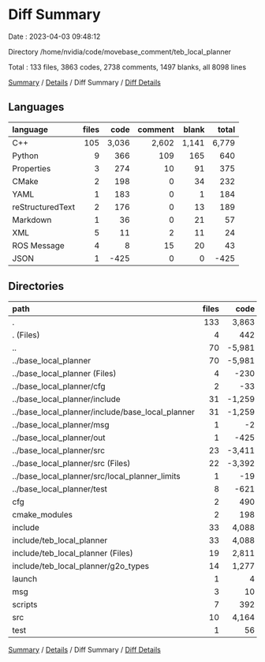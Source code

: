 # Diff Summary

Date : 2023-04-03 09:48:12

Directory /home/nvidia/code/movebase_comment/teb_local_planner

Total : 133 files,  3863 codes, 2738 comments, 1497 blanks, all 8098 lines

[Summary](results.md) / [Details](details.md) / Diff Summary / [Diff Details](diff-details.md)

## Languages
| language | files | code | comment | blank | total |
| :--- | ---: | ---: | ---: | ---: | ---: |
| C++ | 105 | 3,036 | 2,602 | 1,141 | 6,779 |
| Python | 9 | 366 | 109 | 165 | 640 |
| Properties | 3 | 274 | 10 | 91 | 375 |
| CMake | 2 | 198 | 0 | 34 | 232 |
| YAML | 1 | 183 | 0 | 1 | 184 |
| reStructuredText | 2 | 176 | 0 | 13 | 189 |
| Markdown | 1 | 36 | 0 | 21 | 57 |
| XML | 5 | 11 | 2 | 11 | 24 |
| ROS Message | 4 | 8 | 15 | 20 | 43 |
| JSON | 1 | -425 | 0 | 0 | -425 |

## Directories
| path | files | code | comment | blank | total |
| :--- | ---: | ---: | ---: | ---: | ---: |
| . | 133 | 3,863 | 2,738 | 1,497 | 8,098 |
| . (Files) | 4 | 442 | 0 | 78 | 520 |
| .. | 70 | -5,981 | -3,483 | -1,506 | -10,970 |
| ../base_local_planner | 70 | -5,981 | -3,483 | -1,506 | -10,970 |
| ../base_local_planner (Files) | 4 | -230 | -1 | -41 | -272 |
| ../base_local_planner/cfg | 2 | -33 | -10 | -26 | -69 |
| ../base_local_planner/include | 31 | -1,259 | -2,101 | -499 | -3,859 |
| ../base_local_planner/include/base_local_planner | 31 | -1,259 | -2,101 | -499 | -3,859 |
| ../base_local_planner/msg | 1 | -2 | 0 | 0 | -2 |
| ../base_local_planner/out | 1 | -425 | 0 | 0 | -425 |
| ../base_local_planner/src | 23 | -3,411 | -1,209 | -796 | -5,416 |
| ../base_local_planner/src (Files) | 22 | -3,392 | -1,197 | -785 | -5,374 |
| ../base_local_planner/src/local_planner_limits | 1 | -19 | -12 | -11 | -42 |
| ../base_local_planner/test | 8 | -621 | -162 | -144 | -927 |
| cfg | 2 | 490 | 20 | 118 | 628 |
| cmake_modules | 2 | 198 | 0 | 34 | 232 |
| include | 33 | 4,088 | 5,160 | 1,669 | 10,917 |
| include/teb_local_planner | 33 | 4,088 | 5,160 | 1,669 | 10,917 |
| include/teb_local_planner (Files) | 19 | 2,811 | 3,769 | 1,177 | 7,757 |
| include/teb_local_planner/g2o_types | 14 | 1,277 | 1,391 | 492 | 3,160 |
| launch | 1 | 4 | 2 | 5 | 11 |
| msg | 3 | 10 | 15 | 20 | 45 |
| scripts | 7 | 392 | 122 | 179 | 693 |
| src | 10 | 4,164 | 896 | 889 | 5,949 |
| test | 1 | 56 | 6 | 11 | 73 |

[Summary](results.md) / [Details](details.md) / Diff Summary / [Diff Details](diff-details.md)